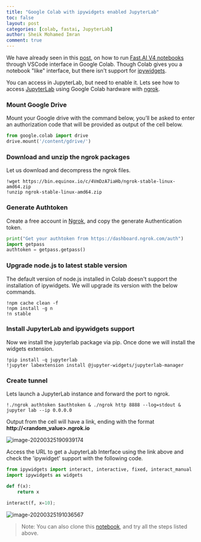 ```yaml
---
title: "Google Colab with ipywidgets enabled JupyterLab"
toc: false
layout: post
categories: [colab, fastai, JupyterLab]
author: Sheik Mohamed Imran
comment: true
---
```


We have already seen in this [post](https://sheikmohdimran.github.io/blog/colab/fastai/vscode/2020/03/19/Colab_VS_Code.html), on how to run [Fast.AI V4 notebooks](https://github.com/fastai/course-v4) through VSCode interface in Google Colab. Though Colab gives you a notebook "like" interface, but there isn't support for [ipywidgets](https://ipywidgets.readthedocs.io/en/latest/). 

You can access in JupyterLab, but need to enable it. Lets see how to access [JupyterLab](https://jupyterlab.readthedocs.io/en/stable/) using Google Colab hardware with [ngrok](https://ngrok.com/).

### Mount Google Drive

Mount your Google drive with the command below, you’ll be asked to enter an authorization code that will be provided as output of the cell below.

```python
from google.colab import drive
drive.mount('/content/gdrive/')
```



### Download and unzip the ngrok packages

Let us download and decompress the ngrok files.

```
!wget https://bin.equinox.io/c/4VmDzA7iaHb/ngrok-stable-linux-amd64.zip
!unzip ngrok-stable-linux-amd64.zip
```



### Generate Authtoken

Create a free account in [Ngrok](https://ngrok.com/), and copy the generate Authentication token.

```python
print("Get your authtoken from https://dashboard.ngrok.com/auth")
import getpass
authtoken = getpass.getpass()
```



### Upgrade node.js to latest stable version

The default version of node.js installed in Colab doesn't support the installation of ipywidgets. We will upgrade its version with the below commands.

```
!npm cache clean -f
!npm install -g n 
!n stable
```



### Install JupyterLab and ipywidgets support

Now we install the jupyterlab package via pip. Once done we will install the widgets extension.

```
!pip install -q jupyterlab
!jupyter labextension install @jupyter-widgets/jupyterlab-manager
```



### Create tunnel

Lets launch a JupyterLab instance and forward the port to ngrok.

```console
!./ngrok authtoken $authtoken & ./ngrok http 8888 --log=stdout & jupyter lab --ip 0.0.0.0
```



Output from the cell will have a link, ending with the format **http://\<random_value>.ngrok.io**

![image-20200325190939174]({{site.baseurl}}/images/2020-03-25-Colab_JuPyterLab/image-20200325190939174.png)



Access the URL to get a JupyterLab Interface using the link above and check the 'ipywidget' support with the following code.

```python
from ipywidgets import interact, interactive, fixed, interact_manual
import ipywidgets as widgets

def f(x):
    return x

interact(f, x=10);
```


![image-20200325191036567]({{site.baseurl}}/images/2020-03-25-Colab_JuPyterLab/image-20200325191036567.png)



> Note: You can also clone this [notebook](https://github.com/sheikmohdimran/Experiments_2020/blob/master/jupyter_lab.ipynb), and try all the steps listed above.